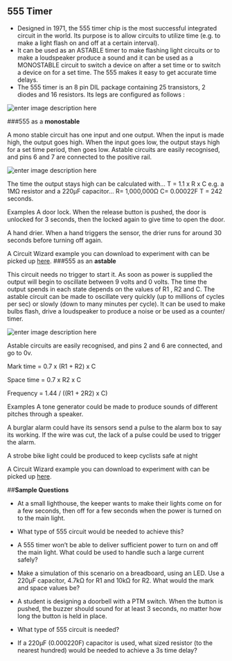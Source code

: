 


555 Timer
---------------
- Designed in 1971, the 555 timer chip is the most successful integrated circuit in the world. Its purpose is to allow circuits to utilize time (e.g. to make a light flash on and off at a certain interval).
- It can be used as an ASTABLE timer to make flashing light circuits or to make a loudspeaker produce a sound and it can be used as a MONOSTABLE circuit to switch a device on after a set time or to switch a device on for a set time. The 555 makes it easy to get accurate time delays.
- The 555 timer is an 8 pin DIL package containing 25 transistors, 2 diodes and 16 resistors. Its legs are configured as follows :

![enter image description here](https://github.com/Olie13201/Combined-Engineering-Resources/blob/master/Systems-and-Control/Images/555.png?raw=true)


###555 as a **monostable**

A mono stable circuit has one input and one output. When the input is made high, the output goes high. When the input goes low, the output stays high for a set time period, then goes low. Astable circuits are easily recognised, and pins 6 and 7 are connected to the positive rail. 

![enter image description here](https://www.bournetoinvent.com/projects/gcse_theory/img/mono_ex.png)

 The time the output stays high can be calculated with…
	T = 1.1 x R x C
	e.g. a 1MΩ resistor and a 220µF capacitor…
	R= 1,000,000Ω C= 0.00022F T = 242 seconds.

Examples A door lock. When the release button is pushed, the door is unlocked for 3 seconds, then the locked again to give time to open the door.

A hand drier. When a hand triggers the sensor, the drier runs for around 30 seconds before turning off again.

A Circuit Wizard example you can download to experiment with can be picked up [here]().
###555 as an **astable**

This circuit needs no trigger to start it. As soon as power is supplied the output will begin to oscillate between 9 volts and 0 volts. The time the output spends in each state depends on the values of R1 , R2 and C. The astable circuit can be made to oscillate very quickly (up to millions of cycles per sec) or slowly (down to many minutes per cycle). It can be used to make bulbs flash, drive a loudspeaker to produce a noise or be used as a counter/ timer. 

![enter image description here](https://www.bournetoinvent.com/projects/gcse_theory/img/ast_ex.png) 

Astable circuits are easily recognised, and pins 2 and 6 are connected, and go to 0v. 


Mark time = 0.7 x (R1 + R2) x C

Space time = 0.7 x R2 x C

Frequency = 1.44 / ((R1 + 2R2) x C)

Examples A tone generator could be made to produce sounds of different pitches through a speaker.

A burglar alarm could have its sensors send a pulse to the alarm box to say its working. If the wire was cut, the lack of a pulse could be used to trigger the alarm.

A strobe bike light could be produced to keep cyclists safe at night

A Circuit Wizard example you can download to experiment with can be picked up [here](https://www.bournetoinvent.com/projects/gcse_theory/mono.cwz).

##**Sample Questions**
- At a small lighthouse, the keeper wants to make their lights come on for a few seconds, then off for a few seconds when the power is turned on to the main light.

 - What type of 555 circuit would be needed to achieve this?
 - A 555 timer won’t be able to deliver sufficient power to turn on and off the main light. What could be used to handle such a large current safely?
- Make a simulation of this scenario on a breadboard, using an LED. Use a 220µF capacitor, 4.7kΩ for R1 and 10kΩ for R2. What would the mark and space values be?

- A student is designing a doorbell with a PTM switch. When the button is pushed, the buzzer should sound for at least 3 seconds, no matter how long the button is held in place.
 - What type of 555 circuit is needed?
 - If a 220µF (0.000220F) capacitor is used, what sized resistor (to the nearest hundred) would be needed to achieve a 3s time delay? 





